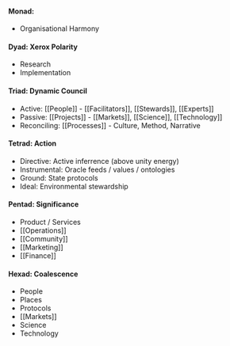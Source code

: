 #### Monad: 
- Organisational Harmony

#### Dyad: Xerox Polarity
- Research
- Implementation

#### Triad: Dynamic Council
- Active: [[People]] - [[Facilitators]], [[Stewards]], [[Experts]]
- Passive: [[Projects]] - [[Markets]], [[Science]], [[Technology]]
- Reconciling: [[Processes]] - Culture, Method, Narrative

#### Tetrad: Action
- Directive: Active inferrence (above unity energy)
- Instrumental: Oracle feeds / values / ontologies 
- Ground: State protocols
- Ideal: Environmental stewardship

#### Pentad: Significance
- Product / Services
- [[Operations]]
- [[Community]]
- [[Marketing]]
- [[Finance]]

#### Hexad: Coalescence
- People
- Places
- Protocols
- [[Markets]]
- Science
- Technology
